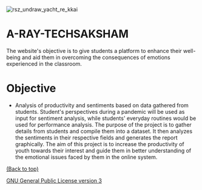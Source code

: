 
<!-- Add banner here -->
![rsz_undraw_yacht_re_kkai](https://github.com/ridhed/A-RAY-TECHSAKSHAM/assets/83410546/fffbc345-8623-41c7-94d3-becf0b5c9c52)

# A-RAY-TECHSAKSHAM
The website's objective is to give students a platform to enhance their well-being and aid them in overcoming the consequences of emotions experienced in the classroom.


# Objective 
* Analysis of productivity and sentiments based on data gathered from students. Student's perspectives during a pandemic will be used as input for sentiment analysis, while students' everyday routines would be used for performance analysis. The purpose of the project is to gather details from students and compile them into a dataset. It then analyzes the sentiments in their respective fields and generates the report graphically. The aim of this project is to increase the productivity of youth towards their interest and guide them in better understanding of the emotional issues faced by them in the online system.


[(Back to top)](#table-of-contents)

[GNU General Public License version 3](https://opensource.org/licenses/GPL-3.0)
